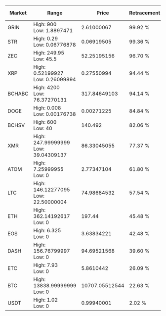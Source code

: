 | Market | Range | Price| Retracement | Doubles to 50% |
| --- | --- | --- | --- | --- |
| GRIN | High: 900<br />Low: 1.8897471 | 2.61000067 | 99.92 % | 172.78 |
| STR | High: 0.29<br />Low: 0.06776878 | 0.06919505 | 99.36 % | 2.59 |
| ZEC | High: 249.95<br />Low: 45.5 | 52.25195156 | 96.70 % | 2.83 |
| XRP | High: 0.52199927<br />Low: 0.26099894 | 0.27550994 | 94.44 % | 1.42 |
| BCHABC | High: 4200<br />Low: 76.37270131 | 317.84649103 | 94.14 % | 6.73 |
| DOGE | High: 0.008<br />Low: 0.00176738 | 0.00271225 | 84.84 % | 1.80 |
| BCHSV | High: 600<br />Low: 40 | 140.492 | 82.06 % | 2.28 |
| XMR | High: 247.99999999<br />Low: 39.04309137 | 86.33045055 | 77.37 % | 1.66 |
| ATOM | High: 7.25999955<br />Low: 0 | 2.77347104 | 61.80 % | 1.31 |
| LTC | High: 146.12277095<br />Low: 22.50000004 | 74.98684532 | 57.54 % | 1.12 |
| ETH | High: 362.14192617<br />Low: 0 | 197.44 | 45.48 % | 0.00 |
| EOS | High: 6.325<br />Low: 0 | 3.63834221 | 42.48 % | 0.00 |
| DASH | High: 156.76799997<br />Low: 0 | 94.69521568 | 39.60 % | 0.00 |
| ETC | High: 7.93<br />Low: 0 | 5.8610442 | 26.09 % | 0.00 |
| BTC | High: 13838.99999999<br />Low: 0 | 10707.05512544 | 22.63 % | 0.00 |
| USDT | High: 1.02<br />Low: 0 | 0.99940001 | 2.02 % | 0.00 |

